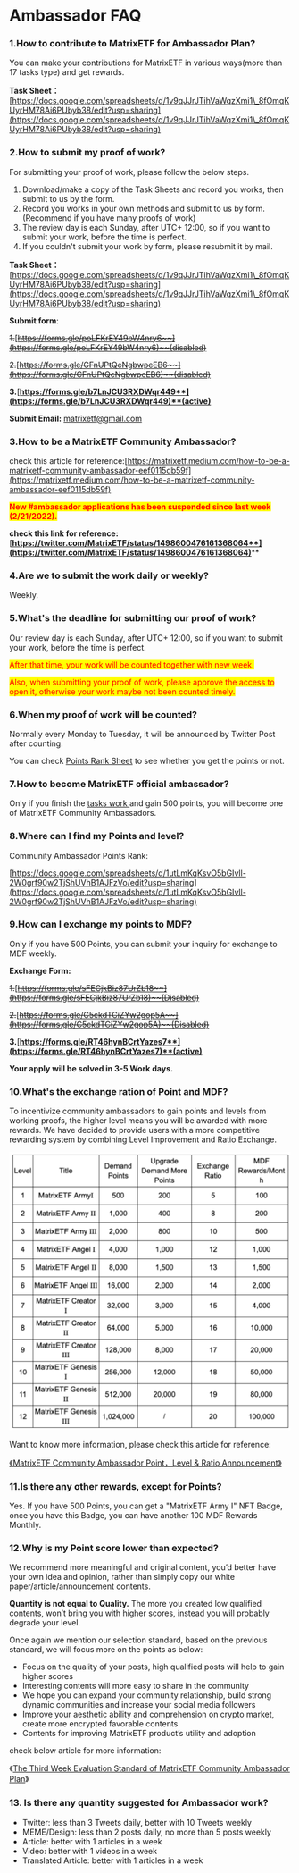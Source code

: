 # Ambassador FAQ

### **1.How to contribute to MatrixETF for Ambassador Plan?**

You can make your contributions for MatrixETF in various ways(more than 17 tasks type) and get rewards.

**Task Sheet：**[https://docs.google.com/spreadsheets/d/1v9qJJrJTihVaWqzXmi1\_8fOmqKUyrHM78Ai6PUbyb38/edit?usp=sharing](https://docs.google.com/spreadsheets/d/1v9qJJrJTihVaWqzXmi1\_8fOmqKUyrHM78Ai6PUbyb38/edit?usp=sharing)

### 2.How to submit my proof of work?

For submitting your proof of work, please follow the below steps.

1. Download/make a copy of the Task Sheets and record you works, then submit to us by the form.
2. Record you works in your own methods and submit to us by form.(Recommend if you have many proofs of work)
3. The review day is each Sunday, after UTC+ 12:00, so if you want to submit your work, before the time is perfect.
4. If you couldn't submit your work by form, please resubmit it by mail.

**Task Sheet：**[https://docs.google.com/spreadsheets/d/1v9qJJrJTihVaWqzXmi1\_8fOmqKUyrHM78Ai6PUbyb38/edit?usp=sharing](https://docs.google.com/spreadsheets/d/1v9qJJrJTihVaWqzXmi1\_8fOmqKUyrHM78Ai6PUbyb38/edit?usp=sharing)

**Submit form**:&#x20;

~~1.~~[~~https://forms.gle/poLFKrEY49bW4nry6~~](https://forms.gle/poLFKrEY49bW4nry6)~~(disabled)~~

~~2.~~[~~https://forms.gle/CFnUPtQcNgbwpcEB6~~](https://forms.gle/CFnUPtQcNgbwpcEB6)~~(disabled)~~

**3.**[**https://forms.gle/b7LnJCU3RXDWqr449**](https://forms.gle/b7LnJCU3RXDWqr449)**(active)**

**Submit Email:** matrixetf@gmail.com

### 3.How to be a MatrixETF Community Ambassador?

check this article for reference:[https://matrixetf.medium.com/how-to-be-a-matrixetf-community-ambassador-eef0115db59f](https://matrixetf.medium.com/how-to-be-a-matrixetf-community-ambassador-eef0115db59f)

<mark style="color:red;">**New #ambassador applications has been suspended since last week (2/21/2022).**</mark>

**check this link for reference:**[**https://twitter.com/MatrixETF/status/1498600476161368064**](https://twitter.com/MatrixETF/status/1498600476161368064)****

### 4.Are we to submit the work daily or weekly?

Weekly.

### 5.What's the deadline for submitting our proof of work?

Our review day is each Sunday, after UTC+ 12:00, so if you want to submit your work, before the time is perfect.

<mark style="color:red;">After that time, your work will be counted together with new week.</mark>

<mark style="color:red;">Also, when submitting your proof of work, please approve the access to open it, otherwise your work maybe not been counted timely.</mark>

### 6.When my proof of work will be counted?

Normally every Monday to Tuesday,  it will be announced by Twitter Post after counting.

You can check [Points Rank Sheet](https://docs.google.com/spreadsheets/d/1utLmKqKsvO5bGIvll-2W0grf90w2TjShUVhB1AJFzVo/edit?usp=sharing) to see whether you get the points or not.

### 7.How to become MatrixETF official ambassador?

Only if you finish the [tasks work ](https://docs.google.com/spreadsheets/d/1M0OZES5ipY-JIf0w0KXfJajCtX67HJ1C1QmmgN6j3fE/edit?usp=sharing)and gain 500 points, you will become one of MatrixETF Community Ambassadors.

### **8.Where can I find my Points and level?**

Community Ambassador Points Rank:

[https://docs.google.com/spreadsheets/d/1utLmKqKsvO5bGIvll-2W0grf90w2TjShUVhB1AJFzVo/edit?usp=sharing](https://docs.google.com/spreadsheets/d/1utLmKqKsvO5bGIvll-2W0grf90w2TjShUVhB1AJFzVo/edit?usp=sharing)

### 9.How can I exchange my points to MDF?

Only if you have 500 Points, you can submit your inquiry for exchange to MDF weekly.

**Exchange Form:**

~~1.~~[~~https://forms.gle/sFECjkBiz87UrZb18~~](https://forms.gle/sFECjkBiz87UrZb18)~~(Disabled)~~

~~2.~~[~~https://forms.gle/C5ckdTCiZYw2gop5A~~](https://forms.gle/C5ckdTCiZYw2gop5A)~~(Disabled)~~

**3.**[**https://forms.gle/RT46hynBCrtYazes7**](https://forms.gle/RT46hynBCrtYazes7)**(active)**

**Your apply will be solved in 3-5 Work days.**

### 10.What's the exchange ration of Point and MDF?

To incentivize community ambassadors to gain points and levels from working proofs, the higher level means you will be awarded with more rewards. We have decided to provide users with a more competitive rewarding system by combining Level Improvement and Ratio Exchange.

![](<../../.gitbook/assets/image (2).png>)

Want to know more information, please check this article for reference:

[《MatrixETF Community Ambassador Point，Level & Ratio Announcement》](https://matrixetf.medium.com/matrixetf-community-ambassador-point-level-ratio-announcement-ee135ff5f904)

### 11.Is there any other rewards, except for Points?

Yes. If you have 500 Points, you can get a "MatrixETF Army I" NFT Badge, once you have this Badge, you can have another 100 MDF Rewards Monthly.

### 12.Why is my Point score lower than expected?

We recommend more meaningful and original content, you’d better have your own idea and opinion, rather than simply copy our white paper/article/announcement contents.

**Quantity is not equal to Quality.** The more you created low qualified contents, won’t bring you with higher scores, instead you will probably degrade your level.

Once again we mention our selection standard, based on the previous standard, we will focus more on the points as below:

* Focus on the quality of your posts, high qualified posts will help to gain higher scores
* Interesting contents will more easy to share in the community
* We hope you can expand your community relationship, build strong dynamic communities and increase your social media followers
* Improve your aesthetic ability and comprehension on crypto market, create more encrypted favorable contents
* Contents for improving MatrixETF product’s utility and adoption

check below article for more information:

《[The Third Week Evaluation Standard of MatrixETF Community Ambassador Plan](https://matrixetf.medium.com/the-third-week-evaluation-standard-of-matrixetf-community-ambassador-plan-518c25607d70)》

### 13. Is there any quantity suggested for Ambassador work?

* Twitter: less than 3 Tweets daily, better with 10 Tweets weekly
* MEME/Design: less than 2 posts daily, no more than 5 posts weekly
* Article: better with 1 articles in a week
* Video: better with 1 videos in a week
* Translated Article: better with 1 articles in a week
